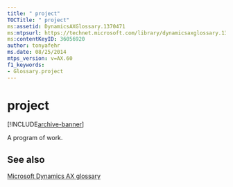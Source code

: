 ```yaml
---
title: " project"
TOCTitle: " project"
ms:assetid: DynamicsAXGlossary.1370471
ms:mtpsurl: https://technet.microsoft.com/library/dynamicsaxglossary.1370471(v=AX.60)
ms:contentKeyID: 36056920
author: tonyafehr
ms.date: 08/25/2014
mtps_version: v=AX.60
f1_keywords:
- Glossary.project
---
```


# project


[!INCLUDE[archive-banner](includes/archive-banner.md)]

A program of work.

## See also

[Microsoft Dynamics AX glossary](glossary/microsoft-dynamics-ax-glossary.md)

  


